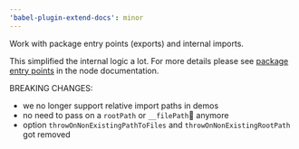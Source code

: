 ```yaml
---
'babel-plugin-extend-docs': minor
---
```


Work with package entry points (exports) and internal imports.

This simplified the internal logic a lot. For more details please see [package entry points](https://nodejs.org/dist/latest-v16.x/docs/api/packages.html#packages_exports) in the node documentation.

BREAKING CHANGES:

- we no longer support relative import paths in demos
- no need to pass on a `rootPath` or `__filePath` anymore
- option `throwOnNonExistingPathToFiles` and `throwOnNonExistingRootPath` got removed
